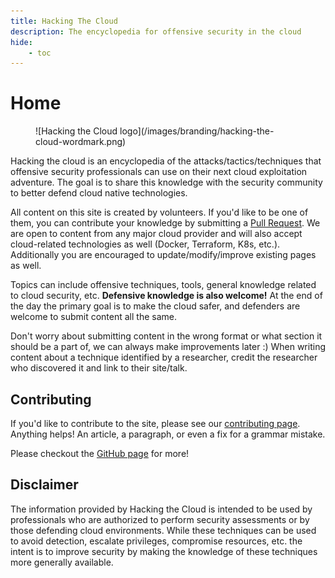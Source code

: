```yaml
---
title: Hacking The Cloud
description: The encyclopedia for offensive security in the cloud
hide:
    - toc
---
```


# Home

<figure markdown>
  ![Hacking the Cloud logo](/images/branding/hacking-the-cloud-wordmark.png)
</figure>

Hacking the cloud is an encyclopedia of the attacks/tactics/techniques that offensive security professionals can use on their next cloud exploitation adventure. The goal is to share this knowledge with the security community to better defend cloud native technologies.

All content on this site is created by volunteers. If you'd like to be one of them, you can contribute your knowledge by submitting a [Pull Request](https://github.com/Hacking-the-Cloud/hackingthe.cloud/pulls). We are open to content from any major cloud provider and will also accept cloud-related technologies as well (Docker, Terraform, K8s, etc.). Additionally you are encouraged to update/modify/improve existing pages as well.

Topics can include offensive techniques, tools, general knowledge related to cloud security, etc. **Defensive knowledge is also welcome!** At the end of the day the primary goal is to make the cloud safer, and defenders are welcome to submit content all the same.

Don't worry about submitting content in the wrong format or what section it should be a part of, we can always make improvements later :) When writing content about a technique identified by a researcher, credit the researcher who discovered it and link to their site/talk.

## Contributing
If you'd like to contribute to the site, please see our [contributing page](https://github.com/Hacking-the-Cloud/hackingthe.cloud/blob/main/CONTRIBUTING.md). Anything helps! An article, a paragraph, or even a fix for a grammar mistake.

Please checkout the [GitHub page](https://github.com/Hacking-the-Cloud/hackingthe.cloud) for more!

## Disclaimer
The information provided by Hacking the Cloud is intended to be used by professionals who are authorized to perform security assessments or by those defending cloud environments. While these techniques can be used to avoid detection, escalate privileges, compromise resources, etc. the intent is to improve security by making the knowledge of these techniques more generally available.